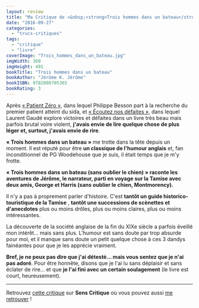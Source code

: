 ```yaml
---
layout: review
title: "Ma Critique de «&nbsp;<strong>Trois hommes dans un bateau</strong>&nbsp;» de <em>Jérôme K. Jérôme</em>"
date: "2016-09-27"
categories: 
  - "trucs-critiques"
tags: 
  - "critique"
  - "livre"
coverImage: "Trois_hommes_dans_un_bateau.jpg"
imgWidth: 360
imgHeight: 491
bookTitle: "Trois hommes dans un bateau"
bookAuthor: "Jérôme K. Jérôme"
bookISBN: 9782080705365  
bookRating: 3
---
```


Après [« Patient Zéro »](/2016/09/ma-critique-de-patient-zero-de-philippe-besson/), dans lequel Philippe Besson part à la recherche du premier patient atteint du sida, et [« Écoutez nos défaites »](http://www.6x8.org/2016/09/ma-critique-de-ecoutez-nos-defaites-de-laurent-gaude/), dans lequel Laurent Gaudé explore victoires et défaites dans un livre très beau mais parfois brutal voire violent, **j'avais envie de lire quelque chose de plus léger et, surtout, j'avais envie de rire**.

**« Trois hommes dans un bateau »** me trotte dans la tête depuis un moment. Il est réputé pour être **un classique de l'humour anglais** et, fan inconditionnel de PG Woodehouse que je suis, il était temps que je m'y frotte.

**« Trois hommes dans un bateau (sans oublier le chien) » raconte les aventures de Jérôme, le narrateur, parti en voyage sur la Tamise avec deux amis, George et Harris (sans oublier le chien, Montmorency).**

Il n'y a pas à proprement parler d'histoire. C'est **tantôt un guide historico-touristique de la Tamise** , **tantôt une successions de scènettes et d'anecdotes** plus ou moins drôles, plus ou moins claires, plus ou moins intéressantes.

La découverte de la société anglaise de la fin du XIXe siècle a parfois éveillé mon intérêt... mais sans plus. L'humour est sans doute par trop absurde pour moi, et il manque sans doute un petit quelque chose à ces 3 dandys fainéantes pour que je les apprécie vraiment.

**Bref, je ne peux pas dire que j'ai détesté... mais vous sentez que je n'ai pas adoré**. Pour être honnête, disons que je l'ai lu sans déplaisir et sans éclater de rire... et que **je l'ai fini avec un certain soulagement** (le livre est court, heureusement).

* * *

Retrouvez [cette critique](http://www.senscritique.com/livre/Trois_hommes_dans_un_bateau/critique/106041832) sur **Sens Critique** où vous pouvez aussi [me retrouver](http://www.senscritique.com/Arnaud_Malon) !

